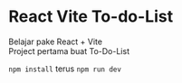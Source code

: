 # React Vite To-do-List

Belajar pake React + Vite <br/>
Project pertama buat To-Do-List 

`npm install` terus `npm run dev`
